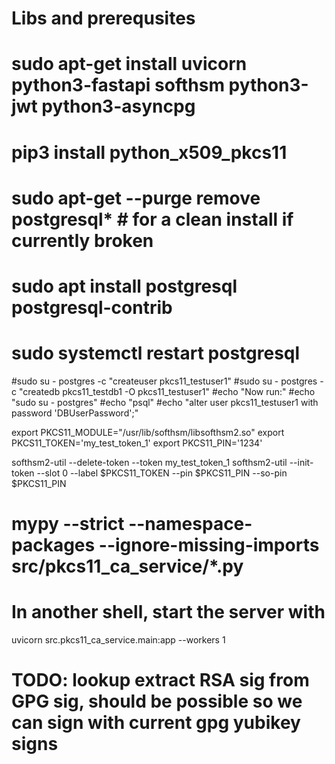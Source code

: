 # Libs and prerequsites

# sudo apt-get install uvicorn python3-fastapi softhsm python3-jwt python3-asyncpg
# pip3 install python_x509_pkcs11
# sudo apt-get --purge remove postgresql* # for a clean install if currently broken
# sudo apt install postgresql postgresql-contrib
#
# sudo systemctl restart postgresql
#sudo su - postgres -c "createuser pkcs11_testuser1"
#sudo su - postgres -c "createdb pkcs11_testdb1 -O pkcs11_testuser1"
#echo "Now run:"
#echo "sudo su - postgres"
#echo "psql"
#echo "alter user pkcs11_testuser1 with password 'DBUserPassword';"


export PKCS11_MODULE="/usr/lib/softhsm/libsofthsm2.so"
export PKCS11_TOKEN='my_test_token_1'
export PKCS11_PIN='1234'

softhsm2-util --delete-token --token my_test_token_1
softhsm2-util --init-token --slot 0 --label $PKCS11_TOKEN --pin $PKCS11_PIN --so-pin $PKCS11_PIN

# mypy  --strict --namespace-packages --ignore-missing-imports src/pkcs11_ca_service/*.py

# In another shell, start the server with
uvicorn src.pkcs11_ca_service.main:app --workers 1


# TODO: lookup extract RSA sig from GPG sig, should be possible so we can sign with current gpg yubikey signs
